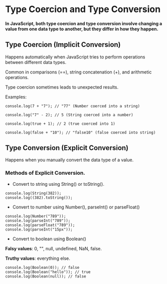 # Type Coercion and Type Conversion

#### In JavaScript, both type coercion and type conversion involve changing a value from one data type to another, but they differ in how they happen.

## Type Coercion (Implicit Conversion)

Happens automatically when JavaScript tries to perform operations between different data types.

Common in comparisons (==), string concatenation (+), and arithmetic operations.

Type coercion sometimes leads to unexpected results.

Examples:

```
console.log(7 + "7"); // "77" (Number coerced into a string)

console.log("7" - 2); // 5 (String coerced into a number)

console.log(true + 1); // 2 (true coerced into 1)

console.log(false + "10"); // "false10" (false coerced into string)
```

## Type Conversion (Explicit Conversion)

Happens when you manually convert the data type of a value.

### Methods of Explicit Conversion.

- Convert to string using String() or toString().

```
console.log(String(382));
console.log((382).toString());
```

- Convert to number using Number(), parseInt() or parseFloat()

```
console.log(Number("789"));
console.log(parseInt("789"));
console.log(parseFloat("789"));
console.log(parseInt("15px"));
```

- Convert to boolean using Boolean()

**Falsy values**: 0, "", null, undefined, NaN, false.

**Truthy values**: everything else.

```
console.log(Boolean(0)); // false
console.log(Boolean("hello")); // true
console.log(Boolean(null)); // false
```
